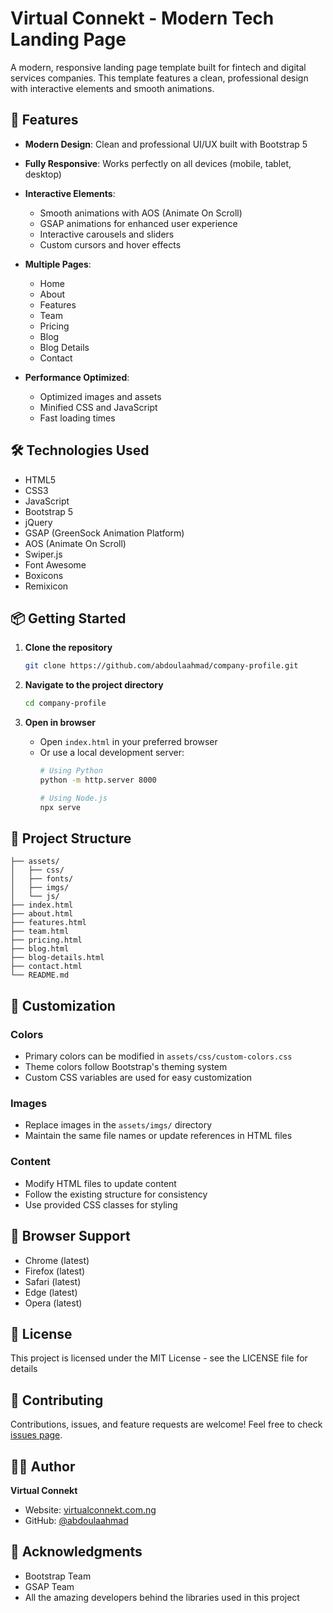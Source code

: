 # Virtual Connekt - Modern Tech Landing Page

A modern, responsive landing page template built for fintech and digital services companies. This template features a clean, professional design with interactive elements and smooth animations.

## 🚀 Features

- **Modern Design**: Clean and professional UI/UX built with Bootstrap 5
- **Fully Responsive**: Works perfectly on all devices (mobile, tablet, desktop)
- **Interactive Elements**: 
  - Smooth animations with AOS (Animate On Scroll)
  - GSAP animations for enhanced user experience
  - Interactive carousels and sliders
  - Custom cursors and hover effects

- **Multiple Pages**:
  - Home
  - About
  - Features
  - Team
  - Pricing
  - Blog
  - Blog Details
  - Contact

- **Performance Optimized**:
  - Optimized images and assets
  - Minified CSS and JavaScript
  - Fast loading times

## 🛠️ Technologies Used

- HTML5
- CSS3
- JavaScript
- Bootstrap 5
- jQuery
- GSAP (GreenSock Animation Platform)
- AOS (Animate On Scroll)
- Swiper.js
- Font Awesome
- Boxicons
- Remixicon

## 📦 Getting Started

1. **Clone the repository**
   ```bash
   git clone https://github.com/abdoulaahmad/company-profile.git
   ```

2. **Navigate to the project directory**
   ```bash
   cd company-profile
   ```

3. **Open in browser**
   - Open `index.html` in your preferred browser
   - Or use a local development server:
     ```bash
     # Using Python
     python -m http.server 8000
     
     # Using Node.js
     npx serve
     ```

## 📁 Project Structure

```
├── assets/
│   ├── css/
│   ├── fonts/
│   ├── imgs/
│   └── js/
├── index.html
├── about.html
├── features.html
├── team.html
├── pricing.html
├── blog.html
├── blog-details.html
├── contact.html
└── README.md
```

## 🎨 Customization

### Colors
- Primary colors can be modified in `assets/css/custom-colors.css`
- Theme colors follow Bootstrap's theming system
- Custom CSS variables are used for easy customization

### Images
- Replace images in the `assets/imgs/` directory
- Maintain the same file names or update references in HTML files

### Content
- Modify HTML files to update content
- Follow the existing structure for consistency
- Use provided CSS classes for styling

## 🔧 Browser Support

- Chrome (latest)
- Firefox (latest)
- Safari (latest)
- Edge (latest)
- Opera (latest)

## 📝 License

This project is licensed under the MIT License - see the LICENSE file for details

## 🤝 Contributing

Contributions, issues, and feature requests are welcome! Feel free to check [issues page](https://github.com/abdoulaahmad/company-profile/issues).

## 👨‍💻 Author

**Virtual Connekt**
- Website: [virtualconnekt.com.ng](https://virtualconnekt.com.ng)
- GitHub: [@abdoulaahmad](https://github.com/abdoulaahmad)

## 🌟 Acknowledgments

- Bootstrap Team
- GSAP Team
- All the amazing developers behind the libraries used in this project
